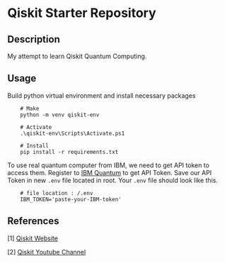 # Qiskit Starter Repository

## Description

My attempt to learn Qiskit Quantum Computing.

## Usage

Build python virtual environment and install necessary packages

```
    # Make
    python -m venv qiskit-env
    
    # Activate
    .\qiskit-env\Scripts\Activate.ps1
    
    # Install
    pip install -r requirements.txt
```

To use real quantum computer from IBM, we need to get API token to access them. Register to [IBM Quantum](https://quantum-computing.ibm.com/) to get API Token. Save our API Token in new `.env` file located in root. Your `.env` file should look like this.

```
    # file location : /.env
    IBM_TOKEN='paste-your-IBM-token'
```

## References

[1] [Qiskit Website](https://qiskit.org/)

[2] [Qiskit Youtube Channel](https://www.youtube.com/channel/UClBNq7mCMf5xm8baE_VMl3A)